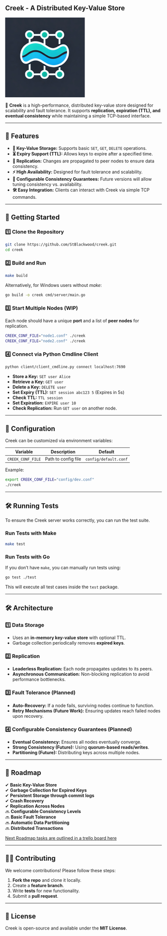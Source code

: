 ## **Creek - A Distributed Key-Value Store**
![Creek Logo](assets/creek_logo_med.png)

🚀 **Creek** is a high-performance, distributed key-value store designed for scalability and fault tolerance. It supports **replication, expiration (TTL), and eventual consistency** while maintaining a simple TCP-based interface.

---

## **🌟 Features**
- **🔑 Key-Value Storage:** Supports basic `SET`, `GET`, `DELETE` operations.
- **⏳ Expiry Support (TTL):** Allows keys to expire after a specified time.
- **📡 Replication:** Changes are propagated to peer nodes to ensure data consistency.
- **⚡ High Availability:** Designed for fault tolerance and scalability.
- **📜 Configurable Consistency Guarantees:** Future versions will allow tuning consistency vs. availability.
- **🛠️ Easy Integration:** Clients can interact with Creek via simple TCP commands.

---

## **🚀 Getting Started**

### **1️⃣ Clone the Repository**
```sh
git clone https://github.com/StBlackwood/creek.git
cd creek
```

### **2️⃣ Build and Run**
```sh
make build
```
Alternatively, for Windows users without _make_:

```sh
go build -o creek cmd/server/main.go
```

### **3️⃣ Start Multiple Nodes (WIP)**
Each node should have a unique **port** and a list of **peer nodes** for replication.

```sh
CREEK_CONF_FILE="node1.conf" ./creek
CREEK_CONF_FILE="node2.conf" ./creek
```

### **4️⃣ Connect via Python Cmdline Client**
```sh
python client/client_cmdline.py connect localhost:7690
```
- **Store a Key:** `SET user Alice`
- **Retrieve a Key:** `GET user`
- **Delete a Key:** `DELETE user`
- **Set Expiry (TTL):** `SET session abc123 5` (Expires in 5s)
- **Check TTL:** `TTL session`
- **Set Expiration:** `EXPIRE user 10`
- **Check Replication:** Run `GET user` on another node.

---

## **🔧 Configuration**
Creek can be customized via environment variables:

| **Variable**     | **Description**     | **Default**           |
|-----------------|---------------------|-----------------------|
| `CREEK_CONF_FILE` | Path to config file | `config/default.conf` |


Example:
```sh
export CREEK_CONF_FILE="config/dev.conf"
./creek
```

---

## **🛠️ Running Tests**
To ensure the Creek server works correctly, you can run the test suite.

### **Run Tests with Make**
```sh
make test
```

### **Run Tests with Go**
If you don’t have `make`, you can manually run tests using:
```sh
go test ./test
```

This will execute all test cases inside the `test` package.

---

## **🛠️ Architecture**
### **1️⃣ Data Storage**
- Uses an **in-memory key-value store** with optional TTL.
- Garbage collection periodically removes **expired keys**.

### **2️⃣ Replication**
- **Leaderless Replication:** Each node propagates updates to its peers.
- **Asynchronous Communication:** Non-blocking replication to avoid performance bottlenecks.

### **3️⃣ Fault Tolerance (Planned)**
- **Auto-Recovery:** If a node fails, surviving nodes continue to function.
- **Retry Mechanisms (Future Work):** Ensuring updates reach failed nodes upon recovery.

### **4️⃣ Configurable Consistency Guarantees (Planned)**
- **Eventual Consistency:** Ensures all nodes eventually converge.
- **Strong Consistency (Future):** Using **quorum-based reads/writes**.
- **Partitioning (Future):** Distributing keys across multiple nodes.

---

## **📌 Roadmap**
✔ **Basic Key-Value Store**  
✔ **Garbage Collection for Expired Keys**  
✔ **Persistent Storage through commit logs**  
✔ **Crash Recovery**  
✔ **Replication Across Nodes**  
🔜 **Configurable Consistency Levels**  
🔜 **Basic Fault Tolerance**  
🔜 **Automatic Data Partitioning**  
🔜 **Distributed Transactions**

[Next Roadmap tasks are outlined in a trello board here](https://trello.com/b/p2PbyoZV)

---

## **👨‍💻 Contributing**
We welcome contributions! Please follow these steps:
1. **Fork the repo** and clone it locally.
2. Create a **feature branch**.
3. Write **tests** for new functionality.
4. Submit a **pull request**.

---

## **📜 License**
Creek is open-source and available under the **MIT License**.
